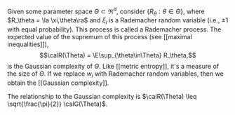 Given some parameter space $\Theta\subset\Re^d$, consider $\{R_\theta: \theta\in\Theta\}$, where $R_\theta = \la \xi,\theta\ra$ and $\xi_i$ is a Rademacher random variable (i.e., $\pm 1$ with equal probability). This process is called a Rademacher process. The expected value of the supremum of this process (see [[maximal inequalities]]), 
$$\calR(\Theta) = \E\sup_{\theta\in\Theta} R_\theta,$$
is the Gaussian complexity of $\Theta$. Like [[metric entropy]], it's a measure of the size of $\Theta$. If we replace $w_i$ with Rademacher random variables, then we obtain the [[Gaussian complexity]]. 

The relationship to the Gaussian complexity is $\calR(\Theta) \leq \sqrt{\frac{\pi}{2}} \calG(\Theta)$. 